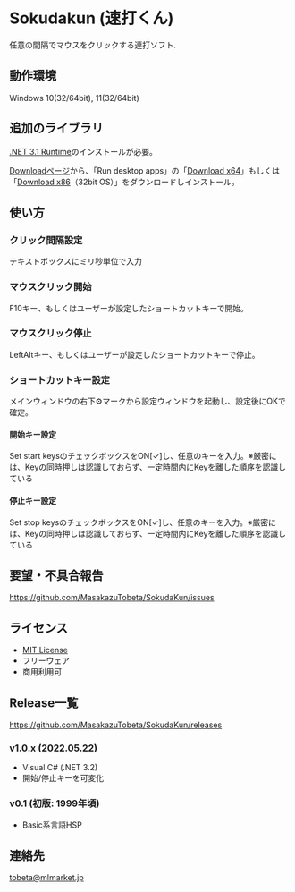 
# Sokudakun (速打くん)
任意の間隔でマウスをクリックする連打ソフト.

## 動作環境
Windows 10(32/64bit), 11(32/64bit)

## 追加のライブラリ
[.NET 3.1 Runtime](https://dotnet.microsoft.com/en-us/download/dotnet/3.1/runtime?cid=getdotnetcore)のインストールが必要。

[Downloadページ](https://dotnet.microsoft.com/en-us/download/dotnet/3.1/runtime?cid=getdotnetcore)から、「Run desktop apps」の「[Download x64](https://dotnet.microsoft.com/en-us/download/dotnet/thank-you/runtime-desktop-3.1.25-windows-x86-installer)」もしくは「[Download x86](https://dotnet.microsoft.com/en-us/download/dotnet/thank-you/runtime-desktop-3.1.25-windows-x64-installer)（32bit OS）」をダウンロードしインストール。

## 使い方
### クリック間隔設定
テキストボックスにミリ秒単位で入力
### マウスクリック開始
F10キー、もしくはユーザーが設定したショートカットキーで開始。
### マウスクリック停止
LeftAltキー、もしくはユーザーが設定したショートカットキーで停止。
### ショートカットキー設定
メインウィンドウの右下⚙マークから設定ウィンドウを起動し、設定後にOKで確定。
#### 開始キー設定
Set start keysのチェックボックスをON[✓]し、任意のキーを入力。※厳密には、Keyの同時押しは認識しておらず、一定時間内にKeyを離した順序を認識している
#### 停止キー設定
Set stop keysのチェックボックスをON[✓]し、任意のキーを入力。※厳密には、Keyの同時押しは認識しておらず、一定時間内にKeyを離した順序を認識している

## 要望・不具合報告
https://github.com/MasakazuTobeta/SokudaKun/issues

## ライセンス
- [MIT License](https://github.com/MasakazuTobeta/SokudaKun/blob/master/LICENSE.md)
- フリーウェア
- 商用利用可

## Release一覧
https://github.com/MasakazuTobeta/SokudaKun/releases

### v1.0.x (2022.05.22)
* Visual C# (.NET 3.2)
* 開始/停止キーを可変化

### v0.1 (初版: 1999年頃)
* Basic系言語HSP

## 連絡先
tobeta@mlmarket.jp
